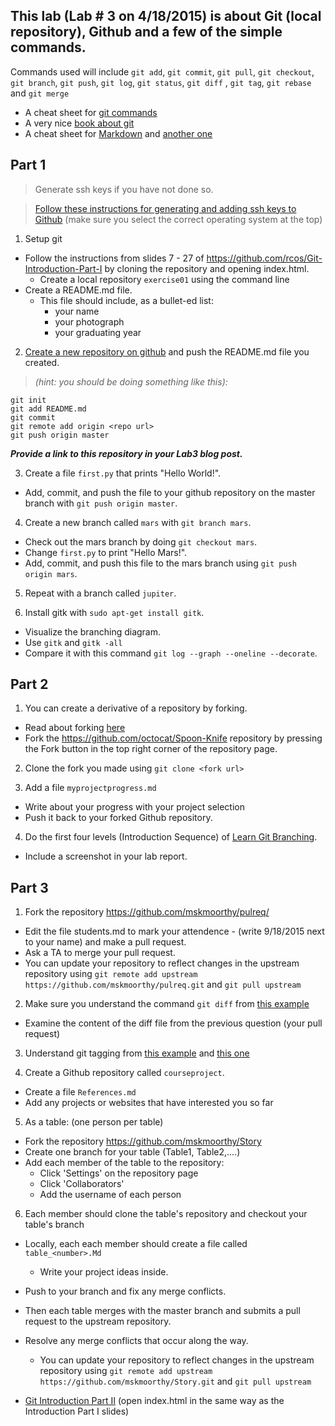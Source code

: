 ## This lab (Lab # 3 on 4/18/2015) is about Git (local repository), Github and a few of the simple commands.

Commands used will include `git add`, `git commit`, `git pull`, `git checkout`, `git branch`, `git push`, `git log`, `git status`, `git diff` , `git tag`,  `git rebase` and `git merge`


- A cheat sheet for [git commands](https://training.github.com/kit/downloads/github-git-cheat-sheet.pdf)
- A very nice [book about git](https://git-scm.com/book/en/v2)
- A cheat sheet for [Markdown](https://github.com/adam-p/markdown-here/wiki/Markdown-Cheatsheet) and [another one](http://scottboms.com/downloads/documentation/markdown_cheatsheet.pdf)


## Part 1

> Generate ssh keys if you have not done so.

  > [Follow these instructions for generating and adding ssh keys to Github](https://help.github.com/articles/generating-ssh-keys/)
    (make sure you select the correct operating system at the top)

1. Setup git
  * Follow the instructions from slides 7 - 27 of https://github.com/rcos/Git-Introduction-Part-I by cloning the repository and opening index.html.
    * Create a local repository `exercise01` using the command line
  * Create a README.md file.
    * This file should include, as a bullet-ed list:
      * your name
      * your photograph
      * your graduating year

2. [Create a new repository on github](https://github.com/new) and push the README.md file you created.
  >*(hint: you should be doing something like this):*
```
git init
git add README.md
git commit
git remote add origin <repo url>
git push origin master
```

  ***Provide a link to this repository in your Lab3 blog post.***

3. Create a file `first.py` that prints "Hello World!".
  * Add, commit, and push the file to your github repository on the master branch with `git push origin master`.

4. Create a new branch called `mars` with `git branch mars`.
  * Check out the mars branch by doing `git checkout mars`.
  * Change `first.py` to print "Hello Mars!".
  * Add, commit, and push this file to the mars branch using `git push origin mars`.

5. Repeat with a branch called `jupiter`.

6. Install gitk with `sudo apt-get install gitk`.
  * Visualize the branching diagram.
  * Use `gitk` and `gitk -all`
  * Compare it with this command `git log --graph --oneline --decorate`.

## Part 2

1. You can create a derivative of a repository by forking.
  * Read about forking [here](https://guides.github.com/activities/forking/index.html)
  * Fork the https://github.com/octocat/Spoon-Knife repository by pressing the Fork button in the top right corner of the repository page.

2. Clone the fork you made using `git clone <fork url>`

3. Add a file `myprojectprogress.md`
  * Write about your progress with your project selection
  * Push it back to your forked Github repository.

4. Do the first four levels (Introduction Sequence) of [Learn Git Branching](http://pcottle.github.io/learnGitBranching/).
  * Include a screenshot in your lab report.

## Part 3

1. Fork the repository https://github.com/mskmoorthy/pulreq/
  * Edit the file students.md to mark your attendence - (write 9/18/2015 next to your name) and make a pull request.
  * Ask a TA to merge your pull request.
  * You can update your repository to reflect changes in the upstream repository using `git remote add upstream https://github.com/mskmoorthy/pulreq.git` and `git pull upstream`

2. Make sure you understand the command `git diff` from [this example](https://www.safaribooksonline.com/library/view/version-control-with/9780596158187/ch08s02.html)
  * Examine the content of the diff file from the previous question (your pull request)

3. Understand git tagging from [this example](https://git-scm.com/book/en/v2/Git-Basics-Tagging) and [this one](http://rogerdudler.github.io/git-guide/)

4. Create a Github repository called `courseproject`.
  * Create a file `References.md`
  * Add any projects or websites that have interested you so far

5. As a table: (one person per table)
  * Fork the repository https://github.com/mskmoorthy/Story
  * Create one branch for your table (Table1, Table2,....)
  * Add each member of the table to the repository:
    * Click 'Settings' on the repository page
    * Click 'Collaborators'
    * Add the username of each person

6. Each member should clone the table's repository and checkout your table's branch
  * Locally, each each member should create a file called `table_<number>.Md`
    * Write your project ideas inside.
  * Push to your branch and fix any merge conflicts.
  * Then each table merges with the master branch and submits a pull request to the upstream repository.
  * Resolve any merge conflicts that occur along the way.
    * You can update your repository to reflect changes in the upstream repository using `git remote add upstream https://github.com/mskmoorthy/Story.git` and `git pull upstream`

  * [Git Introduction  Part II](https://github.com/rcos/Git-Introduction-Part-II) (open index.html in the same way as the Introduction Part I slides)

